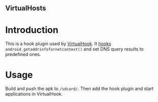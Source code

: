 VirtualHosts
------------

# Introduction
This is a hook plugin used by [VirtualHook](https://github.com/rk700/VirtualHook). It [hooks](https://github.com/rk700/VirtualHosts/blob/master/app/src/main/jni/hookHosts.c) `android_getaddrinfofornetcontext()` and set DNS query results to predefined ones.

# Usage
Build and push the apk to `/sdcard/`. Then add the hook plugin and start applications in VirtualHook.
